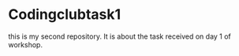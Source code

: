 # Codingclubtask1
this is my second repository. It is about the task received on day 1 of workshop. 
